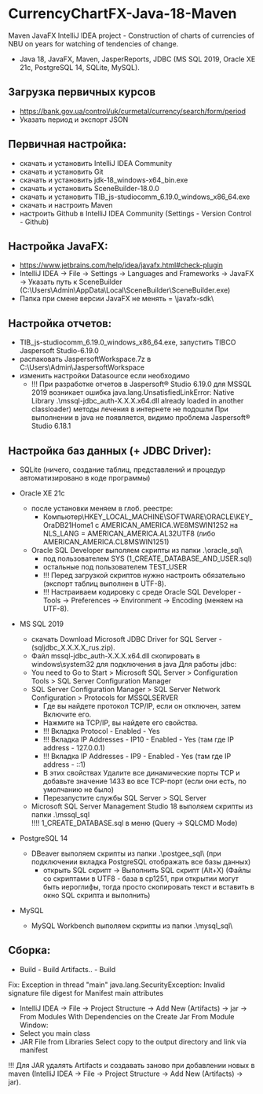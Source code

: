 # CurrencyChartFX-Java-18-Maven

Maven JavaFX IntelliJ IDEA project - Construction of charts of currencies of NBU on years for watching of tendencies of change.
- Java 18, JavaFX, Maven, JasperReports, JDBC (MS SQL 2019, Oracle XE 21c, PostgreSQL 14, SQLite, MySQL).

Загрузка первичных курсов
---------------------------------------------------------------------------------
- https://bank.gov.ua/control/uk/curmetal/currency/search/form/period
- Указать период и экспорт JSON

Первичная настройка:
---------------------------------------------------------------------------------
- скачать и установить IntelliJ IDEA Community
- скачать и установить Git
- скачать и установить jdk-18_windows-x64_bin.exe
- скачать и установить SceneBuilder-18.0.0
- скачать и установить TIB_js-studiocomm_6.19.0_windows_x86_64.exe
- скачать и настроить Maven
- настроить Github в IntelliJ IDEA Community (Settings - Version Control - Github)

Настройка JavaFX:
---------------------------------------------------------------------------------
- https://www.jetbrains.com/help/idea/javafx.html#check-plugin
- IntelliJ IDEA -> File -> Settings -> Languages and Frameworks -> JavaFX -> Указать путь к SceneBuilder (C:\Users\Admin\AppData\Local\SceneBuilder\SceneBuilder.exe)
- Папка при смене версии JavaFX не менять = \javafx-sdk\

Настройка отчетов:
---------------------------------------------------------------------------------
- TIB_js-studiocomm_6.19.0_windows_x86_64.exe, запустить TIBCO Jaspersoft Studio-6.19.0
- распаковать JaspersoftWorkspace.7z в C:\Users\Admin\JaspersoftWorkspace
- изменить настройки Datasource если необходимо
  - !!! При разработке отчетов в Jaspersoft® Studio 6.19.0 для MSSQL 2019 возникает ошибка
    java.lang.UnsatisfiedLinkError: Native Library .\mssql-jdbc_auth-X.X.X.x64.dll already loaded in another classloader) методы лечения в интернете не подошли
    При выполнении в java не появляется, видимо проблема Jaspersoft® Studio 6.18.1

Настройка баз данных (+ JDBC Driver):
---------------------------------------------------------------------------------
- SQLite (ничего, создание таблиц, представлений и процедур автоматизировано в коде программы)

- Oracle XE 21с
  - после установки меняем в глоб. реестре:
    - Компьютер\HKEY_LOCAL_MACHINE\SOFTWARE\ORACLE\KEY_OraDB21Home1 c AMERICAN_AMERICA.WE8MSWIN1252
      на NLS_LANG = AMERICAN_AMERICA.AL32UTF8 (либо AMERICAN_AMERICA.CL8MSWIN1251)
  - Oracle SQL Developer выполяем скрипты из папки .\oracle_sql\
    - под пользователем SYS (1_CREATE_DATABASE_AND_USER.sql)
    - остальные под пользователем TEST_USER
    - !!! Перед загрузкой скриптов нужно настроить обязательно (экспорт таблиц выполнен в UTF-8).
    - !!! Настраиваем кодировку с среде Oracle SQL Developer - Tools -> Preferences -> Environment -> Encoding (меняем на UTF-8).

- MS SQL 2019
  - скачать Download Microsoft JDBC Driver for SQL Server - (sqljdbc_X.X.X.X_rus.zip).
  - Файл mssql-jdbc_auth-X.X.X.x64.dll скопировать в windows\system32 для подключения в java
  Для работы jdbc:
  - You need to Go to Start > Microsoft SQL Server > Configuration Tools > SQL Server Configuration Manager
  - SQL Server Configuration Manager > SQL Server Network Configuration > Protocols for MSSQLSERVER
    - Где вы найдете протокол TCP/IP, если он отключен, затем Включите его.
    - Нажмите на TCP/IP, вы найдете его свойства.
    - !!! Вкладка Protocol - Enabled - Yes
    - !!! Вкладка IP Addresses - IP10 - Enabled - Yes (там где IP address - 127.0.0.1)
    - !!! Вкладка IP Addresses - IP9  - Enabled - Yes (там где IP address - ::1)
    - В этих свойствах Удалите все динамические порты TCP и добавьте значение 1433 во все TCP-порт (если они есть, по умолчанию не было)
    - Перезапустите службы SQL Server > SQL Server
  - Microsoft SQL Server Management Studio 18 выполяем скрипты из папки .\mssql_sql\
    !!!! 1_CREATE_DATABASE.sql в меню (Query -> SQLCMD Mode)

- PostgreSQL 14
  - DBeaver выполяем скрипты из папки .\postgee_sql\ (при подключении вкладка PostgreSQL отображать все базы данных)
    - открыть SQL скрипт -> Выполнить SQL скрипт (Alt+X) (Файлы со скриптами в UTF8 - база в cp1251, при открытии могут быть иероглифы,
      тогда просто скопировать текст и вставить в окно SQL скрипта и выполнить)

- MySQL
  - MySQL Workbench выполяем скрипты из папки .\mysql_sql\

Сборка:
---------------------------------------------------------------------------------
- Build - Build Artifacts.. - Build

Fix:
Exception in thread "main" java.lang.SecurityException: Invalid signature file digest for Manifest main attributes
- IntelliJ IDEA -> File -> Project Structure -> Add New (Artifacts) -> jar -> From Modules With Dependencies on the Create Jar From Module Window:
- Select you main class
- JAR File from Libraries Select copy to the output directory and link via manifest

!!! Для JAR удалять Artifacts и создавать заново при добавлении новых в maven (IntelliJ IDEA -> File -> Project Structure -> Add New (Artifacts) -> jar).

